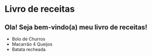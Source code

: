# Livro de receitas

## Ola! Seja bem-vindo(a) meu livro de receitas!
 - Bolo de Churros
 - Macarrão 4 Queijos
 - Batata recheada 